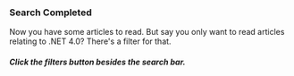 ### Search Completed

Now you have some articles to read. But say you only want to read articles relating to .NET 4.0? There's a filter for that.

##### Click the filters button besides the search bar.